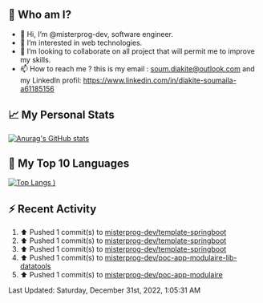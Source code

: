 ## **🔎 Who am I?**
- 👋 Hi, I’m @misterprog-dev, software engineer.
- 👀 I’m interested in web technologies.
- 💞️ I’m looking to collaborate on all project that will permit me to improve my skills.
- 📫 How to reach me ? this is my email : soum.diakite@outlook.com and my LinkedIn profil: https://www.linkedin.com/in/diakite-soumaila-a61185156


## **📈 My Personal Stats**
[![Anurag's GitHub stats](https://github-readme-stats.vercel.app/api?username=misterprog-dev&count_private=true&show_icons=true)](https://github.com/anuraghazra/github-readme-stats)

## **📣 My Top 10 Languages**
[![Top Langs](https://github-readme-stats.vercel.app/api/top-langs/?username=misterprog-dev&langs_count=10&layout=compact&hide=html,css&hide_title=true&&&show_icons=true)
)](https://github.com/anuraghazra/github-readme-stats)

## **⚡ Recent Activity**
<!--RECENT_ACTIVITY:start-->
1. ⬆️ Pushed 1 commit(s) to [misterprog-dev/template-springboot](https://github.com/misterprog-dev/template-springboot)
2. ⬆️ Pushed 1 commit(s) to [misterprog-dev/template-springboot](https://github.com/misterprog-dev/template-springboot)
3. ⬆️ Pushed 1 commit(s) to [misterprog-dev/template-springboot](https://github.com/misterprog-dev/template-springboot)
4. ⬆️ Pushed 1 commit(s) to [misterprog-dev/poc-app-modulaire-lib-datatools](https://github.com/misterprog-dev/poc-app-modulaire-lib-datatools)
5. ⬆️ Pushed 1 commit(s) to [misterprog-dev/poc-app-modulaire](https://github.com/misterprog-dev/poc-app-modulaire)
<!--RECENT_ACTIVITY:end-->
<!--RECENT_ACTIVITY:last_update-->
Last Updated: Saturday, December 31st, 2022, 1:05:31 AM
<!--RECENT_ACTIVITY:last_update_end-->

<!---
misterprog-dev/misterprog-dev is a ✨ special ✨ repository because its `README.md` (this file) appears on your GitHub profile.
You can click the Preview link to take a look at your changes.
--->


